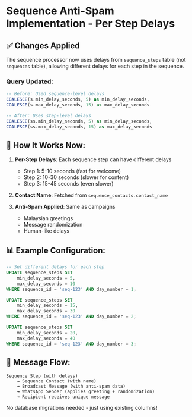 # Sequence Anti-Spam Implementation - Per Step Delays

## ✅ Changes Applied

The sequence processor now uses delays from `sequence_steps` table (not `sequences` table), allowing different delays for each step in the sequence.

### Query Updated:
```sql
-- Before: Used sequence-level delays
COALESCE(s.min_delay_seconds, 5) as min_delay_seconds,
COALESCE(s.max_delay_seconds, 15) as max_delay_seconds

-- After: Uses step-level delays  
COALESCE(ss.min_delay_seconds, 5) as min_delay_seconds,
COALESCE(ss.max_delay_seconds, 15) as max_delay_seconds
```

## 🎯 How It Works Now:

1. **Per-Step Delays**: Each sequence step can have different delays
   - Step 1: 5-10 seconds (fast for welcome)
   - Step 2: 10-30 seconds (slower for content)
   - Step 3: 15-45 seconds (even slower)

2. **Contact Name**: Fetched from `sequence_contacts.contact_name`

3. **Anti-Spam Applied**: Same as campaigns
   - Malaysian greetings
   - Message randomization  
   - Human-like delays

## 📊 Example Configuration:

```sql
-- Set different delays for each step
UPDATE sequence_steps SET 
    min_delay_seconds = 5,
    max_delay_seconds = 10
WHERE sequence_id = 'seq-123' AND day_number = 1;

UPDATE sequence_steps SET 
    min_delay_seconds = 15,
    max_delay_seconds = 30  
WHERE sequence_id = 'seq-123' AND day_number = 2;

UPDATE sequence_steps SET 
    min_delay_seconds = 20,
    max_delay_seconds = 40
WHERE sequence_id = 'seq-123' AND day_number = 3;
```

## 🔄 Message Flow:

```
Sequence Step (with delays) 
    → Sequence Contact (with name)
    → Broadcast Message (with anti-spam data)
    → WhatsApp Sender (applies greeting + randomization)
    → Recipient receives unique message
```

No database migrations needed - just using existing columns!